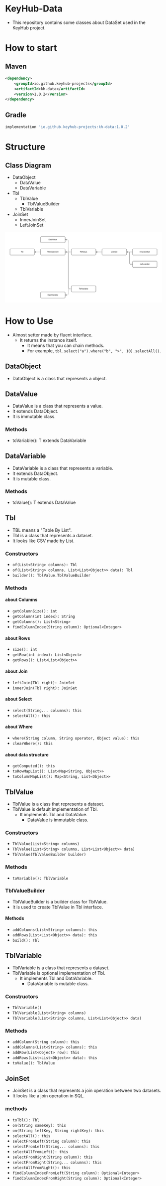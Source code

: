 # KeyHub-Data
- This repository contains some classes about DataSet used in the KeyHub project.

# How to start
## Maven
```xml
<dependency>
    <groupId>io.github.keyhub-projects</groupId>
    <artifactId>kh-data</artifactId>
    <version>1.0.2</version>
</dependency>
```

## Gradle
```gradle
implementation 'io.github.keyhub-projects:kh-data:1.0.2'
```

# Structure
## Class Diagram
- DataObject
  - DataValue
  - DataVariable
- Tbl
  - TblValue
    - TblValueBuilder
  - TblVariable
- JoinSet
  - InnerJoinSet
  - LeftJoinSet

![class_diagram](./docs/class_diagram.png)

# How to Use
- Almost setter made by fluent interface.
  - It returns the instance itself.
    - It means that you can chain methods.
    - For example, `tbl.select("a").where("b", ">", 10).selectAll()`.

## DataObject
- DataObject is a class that represents a object.

## DataValue
- DataValue is a class that represents a value.
- It extends DataObject.
- It is immutable class.
### Methods
- toVariable(): T extends DataVariable

## DataVariable
- DataVariable is a class that represents a variable.
- It extends DataObject.
- It is mutable class.
### Methods
- toValue(): T extends DataValue

## Tbl
- TBL means a "Table By List". 
- Tbl is a class that represents a dataset.
- It looks like CSV made by List.

### Constructors
- `of(List<String> columns): Tbl`
- `of(List<String> columns, List<List<Object>> data): Tbl`
- `builder(): TblValue.TblValueBuilder`

### Methods
#### about Columns
- `getColumnSize(): int`
- `getColumn(int index): String`
- `getColumns(): List<String>`
- `findColumnIndex(String column): Optional<Integer>`
#### about Rows
- `size(): int`
- `getRow(int index): List<Object>`
- `getRows(): List<List<Object>>`
#### about Join
- `leftJoin(Tbl right): JoinSet`
- `innerJoin(Tbl right): JoinSet`
#### about Select
- `select(String... columns): this`
- `selectAll(): this`
#### about Where
- `where(String column, String operator, Object value): this`
- `clearWhere(): this`
#### about data structure
- `getComputed(): this`
- `toRowMapList(): List<Map<String, Object>>`
- `toColumnMapList(): Map<String, List<Object>>`

## TblValue
- TblValue is a class that represents a dataset.
- TblValue is default implementation of Tbl.
  - It implements Tbl and DataValue.
    - DataValue is immutable class.
### Constructors
- `TblValue(List<String> columns)`
- `TblValue(List<String> columns, List<List<Object>> data)`
- `TblValue(TblValueBuilder builder)`
### Methods
- `toVariable(): TblVariable`
### TblValueBuilder
- TblValueBuilder is a builder class for TblValue.
- It is used to create TblValue in Tbl interface.
#### Methods
- `addColumns(List<String> columns): this`
- `addRows(List<List<Object>> data): this`
- `build(): Tbl`

## TblVariable
- TblVariable is a class that represents a dataset.
- TblVariable is optional implementation of Tbl.
  - It implements Tbl and DataVariable.
    - DataVariable is mutable class.
### Constructors
- `TblVariable()`
- `TblVariable(List<String> columns)`
- `TblVariable(List<String> columns, List<List<Object>> data)`
### Methods
- `addColumn(String column): this`
- `addColumns(List<String> columns): this`
- `addRow(List<Object> row): this`
- `addRows(List<List<Object>> data): this`
- `toValue(): TblValue`

## JoinSet
- JoinSet is a class that represents a join operation between two datasets.
- It looks like a join operation in SQL.
### methods
- `toTbl(): Tbl`
- `on(String sameKey): this`
- `on(String leftKey, String rightKey): this`
- `selectAll(): this`
- `selectFromLeft(String column): this`
- `selectFromLeft(String... columns): this`
- `selectAllFromLeft(): this`
- `selectFromRight(String column): this`
- `selectFromRight(String... columns): this`
- `selectAllFromRight(): this`
- `findColumnIndexFromLeft(String column): Optional<Integer>`
- `findColumnIndexFromRight(String column): Optional<Integer>`


